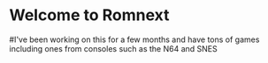 # Welcome to Romnext
#I've been working on this for a few months and have tons of games including ones from consoles such as the N64 and SNES
